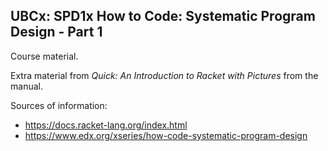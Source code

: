 UBCx: SPD1x How to Code: Systematic Program Design - Part 1
-----------------------------------------------------------

Course material.

Extra material from _Quick: An Introduction to Racket with Pictures_ from the manual.

Sources of information:
* https://docs.racket-lang.org/index.html
* https://www.edx.org/xseries/how-code-systematic-program-design
